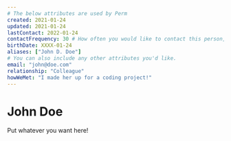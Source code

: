```yaml
---
# The below attributes are used by Perm
created: 2021-01-24
updated: 2021-01-24
lastContact: 2022-01-24
contactFrequency: 30 # How often you would like to contact this person, in days.
birthDate: XXXX-01-24
aliases: ["John D. Doe"]
# You can also include any other attributes you'd like.
email: "john@doe.com"
relationship: "Colleague"
howWeMet: "I made her up for a coding project!"
---
```

# John Doe

Put whatever you want here!
